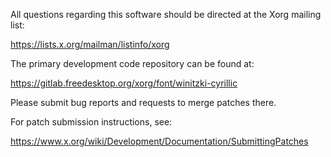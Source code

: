 
All questions regarding this software should be directed at the
Xorg mailing list:

  https://lists.x.org/mailman/listinfo/xorg

The primary development code repository can be found at:

  https://gitlab.freedesktop.org/xorg/font/winitzki-cyrillic

Please submit bug reports and requests to merge patches there.

For patch submission instructions, see:

  https://www.x.org/wiki/Development/Documentation/SubmittingPatches


